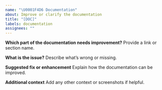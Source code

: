 ```yaml
---
name: "\U0001F4D6 Documentation"
about: Improve or clarify the documentation
title: "[DOC]"
labels: documentation
assignees: ""
---
```


**Which part of the documentation needs improvement?**
Provide a link or section name.

**What is the issue?**
Describe what’s wrong or missing.

**Suggested fix or enhancement**
Explain how the documentation can be improved.

**Additional context**
Add any other context or screenshots if helpful.
